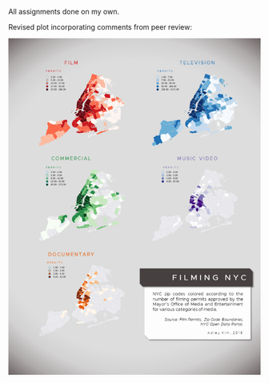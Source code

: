 All assignments done on my own.

Revised plot incorporating comments from peer review:

![alt text](NYC_filming_locations_revised.png "Revised NYC Filming Locations")